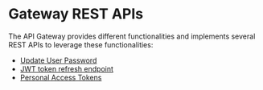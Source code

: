 # Gateway REST APIs 

The API Gateway provides different functionalities and implements several REST APIs to leverage these functionalities:

* [Update User Password](api-mediation-update-password.md)
* [JWT token refresh endpoint](api-mediation-jwt-token-refresh.md)
* [Personal Access Tokens](api-mediation-personal-access-token.md)

